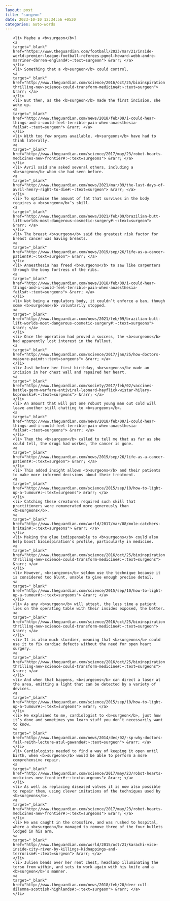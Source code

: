 ```yaml
---
layout: post
title: "surgeon"
date: 2023-10-10 12:34:56 +0530
categories: auto-words
---
```

<ol>

    <li> Maybe a <b>surgeon</b>?
    <a 
    target="_blank" 
    href="https://www.theguardian.com/football/2023/mar/21/inside-world-premier-league-football-referees-pgmol-howard-webb-andre-marriner-darren-england#:~:text=surgeon"> &rarr; </a>
    </li>
    <li> Something that a <b>surgeon</b> could control.
    <a 
    target="_blank" 
    href="http://www.theguardian.com/science/2016/oct/25/bioinspiration-thrilling-new-science-could-transform-medicine#:~:text=surgeon"> &rarr; </a>
    </li>
    <li> But then, as the <b>surgeon</b> made the first incision, she woke up.
    <a 
    target="_blank" 
    href="http://www.theguardian.com/news/2018/feb/09/i-could-hear-things-and-i-could-feel-terrible-pain-when-anaesthesia-fails#:~:text=surgeon"> &rarr; </a>
    </li>
    <li> With too few organs available, <b>surgeons</b> have had to think laterally.
    <a 
    target="_blank" 
    href="http://www.theguardian.com/science/2017/may/23/robot-hearts-medicines-new-frontier#:~:text=surgeons"> &rarr; </a>
    </li>
    <li> Avril said she asked several others, including a <b>surgeon</b> whom she had seen before.
    <a 
    target="_blank" 
    href="http://www.theguardian.com/news/2021/mar/09/the-last-days-of-avril-henry-right-to-die#:~:text=surgeon"> &rarr; </a>
    </li>
    <li> To optimise the amount of fat that survives in the body requires a <b>surgeon</b>’s skill.
    <a 
    target="_blank" 
    href="http://www.theguardian.com/news/2021/feb/09/brazilian-butt-lift-worlds-most-dangerous-cosmetic-surgery#:~:text=surgeon"> &rarr; </a>
    </li>
    <li> The breast <b>surgeon</b> said the greatest risk factor for breast cancer was having breasts.
    <a 
    target="_blank" 
    href="http://www.theguardian.com/news/2019/sep/26/life-as-a-cancer-patient#:~:text=surgeon"> &rarr; </a>
    </li>
    <li> Anaesthesia has freed <b>surgeons</b> to saw like carpenters through the bony fortress of the ribs.
    <a 
    target="_blank" 
    href="http://www.theguardian.com/news/2018/feb/09/i-could-hear-things-and-i-could-feel-terrible-pain-when-anaesthesia-fails#:~:text=surgeons"> &rarr; </a>
    </li>
    <li> Not being a regulatory body, it couldn’t enforce a ban, though some <b>surgeons</b> voluntarily stopped.
    <a 
    target="_blank" 
    href="http://www.theguardian.com/news/2021/feb/09/brazilian-butt-lift-worlds-most-dangerous-cosmetic-surgery#:~:text=surgeons"> &rarr; </a>
    </li>
    <li> Once the operation had proved a success, the <b>surgeons</b> had apparently lost interest in the fallout.
    <a 
    target="_blank" 
    href="http://www.theguardian.com/science/2017/jan/25/how-doctors-measure-pain#:~:text=surgeons"> &rarr; </a>
    </li>
    <li> Just before her first birthday, <b>surgeons</b> made an incision in her chest wall and repaired her heart.
    <a 
    target="_blank" 
    href="http://www.theguardian.com/society/2017/feb/02/vaccines-battle-germ-warfare-antiviral-leonard-hayflick-wistar-hilary-koprowski#:~:text=surgeons"> &rarr; </a>
    </li>
    <li> An amount that will put one robust young man out cold will leave another still chatting to <b>surgeons</b>.
    <a 
    target="_blank" 
    href="http://www.theguardian.com/news/2018/feb/09/i-could-hear-things-and-i-could-feel-terrible-pain-when-anaesthesia-fails#:~:text=surgeons"> &rarr; </a>
    </li>
    <li> Then the <b>surgeon</b> called to tell me that as far as she could tell, the drugs had worked, the cancer is gone.
    <a 
    target="_blank" 
    href="http://www.theguardian.com/news/2019/sep/26/life-as-a-cancer-patient#:~:text=surgeon"> &rarr; </a>
    </li>
    <li> This added insight allows <b>surgeons</b> and their patients to make more informed decisions about their treatment.
    <a 
    target="_blank" 
    href="http://www.theguardian.com/science/2015/sep/10/how-to-light-up-a-tumour#:~:text=surgeons"> &rarr; </a>
    </li>
    <li> Catching these creatures required such skill that practitioners were remunerated more generously than <b>surgeons</b>.
    <a 
    target="_blank" 
    href="http://www.theguardian.com/world/2017/mar/08/mole-catchers-britain#:~:text=surgeons"> &rarr; </a>
    </li>
    <li> Making the glue indispensable to <b>surgeons</b> could also help boost bioinspiration’s profile, particularly in medicine.
    <a 
    target="_blank" 
    href="http://www.theguardian.com/science/2016/oct/25/bioinspiration-thrilling-new-science-could-transform-medicine#:~:text=surgeons"> &rarr; </a>
    </li>
    <li> However, <b>surgeons</b> seldom use the technique because it is considered too blunt, unable to give enough precise detail.
    <a 
    target="_blank" 
    href="http://www.theguardian.com/science/2015/sep/10/how-to-light-up-a-tumour#:~:text=surgeons"> &rarr; </a>
    </li>
    <li> As any <b>surgeon</b> will attest, the less time a patient lies on the operating table with their insides exposed, the better.
    <a 
    target="_blank" 
    href="http://www.theguardian.com/science/2016/oct/25/bioinspiration-thrilling-new-science-could-transform-medicine#:~:text=surgeon"> &rarr; </a>
    </li>
    <li> It is also much sturdier, meaning that <b>surgeons</b> could use it to fix cardiac defects without the need for open heart surgery.
    <a 
    target="_blank" 
    href="http://www.theguardian.com/science/2016/oct/25/bioinspiration-thrilling-new-science-could-transform-medicine#:~:text=surgeons"> &rarr; </a>
    </li>
    <li> And when that happens, <b>surgeons</b> can direct a laser at the area, emitting a light that can be detected by a variety of devices.
    <a 
    target="_blank" 
    href="http://www.theguardian.com/science/2015/sep/10/how-to-light-up-a-tumour#:~:text=surgeons"> &rarr; </a>
    </li>
    <li> He explained to me, cardiologist to <b>surgeon</b>, just how it’s done and sometimes you learn stuff you don’t necessarily want to know.
    <a 
    target="_blank" 
    href="http://www.theguardian.com/news/2014/dec/02/-sp-why-doctors-fail-reith-lecture-atul-gawande#:~:text=surgeon"> &rarr; </a>
    </li>
    <li> Cardiologists needed to find a way of keeping it open until birth, when <b>surgeons</b> would be able to perform a more comprehensive repair.
    <a 
    target="_blank" 
    href="http://www.theguardian.com/science/2017/may/23/robot-hearts-medicines-new-frontier#:~:text=surgeons"> &rarr; </a>
    </li>
    <li> As well as replacing diseased valves it is now also possible to repair them, using clever imitations of the techniques used by <b>surgeons</b>.
    <a 
    target="_blank" 
    href="http://www.theguardian.com/science/2017/may/23/robot-hearts-medicines-new-frontier#:~:text=surgeons"> &rarr; </a>
    </li>
    <li> He was caught in the crossfire, and was rushed to hospital, where a <b>surgeon</b> managed to remove three of the four bullets lodged in his arm.
    <a 
    target="_blank" 
    href="http://www.theguardian.com/world/2015/oct/21/karachi-vice-inside-city-riven-by-killings-kidnappings-and-terrorism#:~:text=surgeon"> &rarr; </a>
    </li>
    <li> Julien bends over her rent chest, headlamp illuminating the torso from within, and sets to work again with his knife and a <b>surgeon</b>’s manner.
    <a 
    target="_blank" 
    href="http://www.theguardian.com/news/2018/feb/20/deer-cull-dilemma-scottish-highlands#:~:text=surgeon"> &rarr; </a>
    </li>